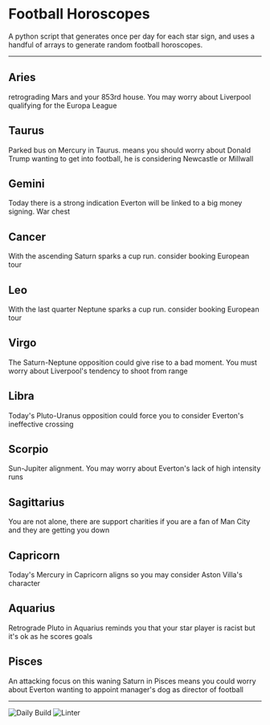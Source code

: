 # Football Horoscopes

A python script that generates once per day for each star sign, and uses a handful of arrays to generate random football horoscopes.

---

<!-- horoscopes_item starts -->
<h2>Aries</h2><p>retrograding Mars and your 853rd house. You may worry about Liverpool qualifying for the Europa League</p><h2>Taurus</h2><p>Parked bus on Mercury in Taurus. means you should worry about Donald Trump wanting to get into football, he is considering Newcastle or Millwall</p><h2>Gemini</h2><p>Today there is a strong indication Everton will be linked to a big money signing. War chest</p><h2>Cancer</h2><p>With the ascending Saturn sparks a cup run. consider booking European tour</p><h2>Leo</h2><p>With the last quarter Neptune sparks a cup run. consider booking European tour</p><h2>Virgo</h2><p>The Saturn-Neptune opposition could give rise to a bad moment. You must worry about Liverpool's tendency to shoot from range</p><h2>Libra</h2><p>Today's Pluto-Uranus opposition could force you to consider Everton's ineffective crossing</p><h2>Scorpio</h2><p>Sun-Jupiter alignment. You may worry about Everton's lack of high intensity runs</p><h2>Sagittarius</h2><p>You are not alone, there are support charities if you are a fan of Man City and they are getting you down</p><h2>Capricorn</h2><p>Today's Mercury in Capricorn aligns so you may consider Aston Villa's character</p><h2>Aquarius</h2><p>Retrograde Pluto in Aquarius reminds you that your star player is racist but it's ok as he scores goals</p><h2>Pisces</h2><p>An attacking focus on this waning Saturn in Pisces means you could worry about Everton wanting to appoint manager's dog as director of football</p>
<!-- horoscopes_item ends -->

---

![Daily Build](https://github.com/MatBenfield/horofootball.thechels.uk/workflows/Daily%20Build/badge.svg) ![Linter](https://github.com/MatBenfield/horofootball.thechels.uk/workflows/Linter/badge.svg)
